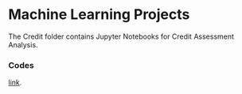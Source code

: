 # Machine Learning Projects
The Credit folder contains Jupyter Notebooks for Credit Assessment Analysis.  

### Codes
[link](https://github.com/mh2t/ML/blob/main/Credit/PreProcess.ipynb). 

